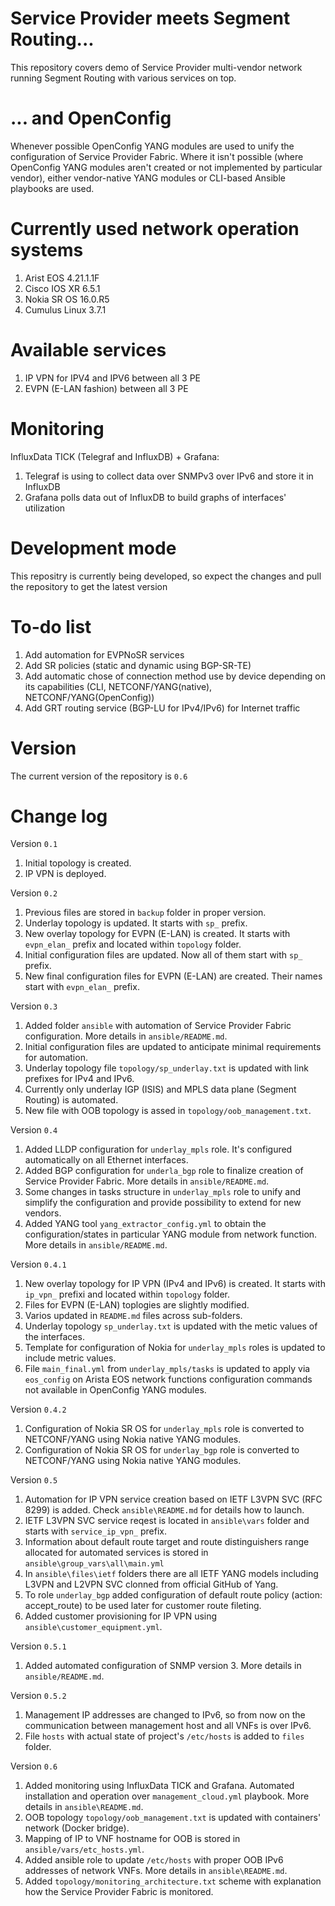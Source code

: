 # Service Provider meets Segment Routing...
This repository covers demo of Service Provider multi-vendor network running Segment Routing with various services on top.

# ... and OpenConfig
Whenever possible OpenConfig YANG modules are used to unify the configuration of Service Provider Fabric. Where it isn't possible (where OpenConfig YANG modules aren't created or not implemented by particular vendor), either vendor-native YANG modules or CLI-based Ansible playbooks are used.

# Currently used network operation systems
1) Arist EOS 4.21.1.1F
2) Cisco IOS XR 6.5.1
3) Nokia SR OS 16.0.R5
4) Cumulus Linux 3.7.1

# Available services
1) IP VPN for IPV4 and IPV6 between all 3 PE
2) EVPN (E-LAN fashion) between all 3 PE

# Monitoring
InfluxData TICK (Telegraf and InfluxDB) + Grafana:
1) Telegraf is using to collect data over SNMPv3 over IPv6 and store it in InfluxDB
2) Grafana polls data out of InfluxDB to build graphs of interfaces' utilization

# Development mode
This repositry is currently being developed, so expect the changes and pull the repository to get the latest version

# To-do list
1) Add automation for EVPNoSR services
2) Add SR policies (static and dynamic using BGP-SR-TE)
3) Add automatic chose of connection method use by device depending on its capabilities (CLI, NETCONF/YANG(native), NETCONF/YANG(OpenConfig))
4) Add GRT routing service (BGP-LU for IPv4/IPv6) for Internet traffic

# Version
The current version of the repository is `0.6`

# Change log
Version `0.1`
1) Initial topology is created.
2) IP VPN is deployed.

Version `0.2`
1) Previous files are stored in `backup` folder in proper version.
2) Underlay topology is updated. It starts with `sp_` prefix.
3) New overlay topology for EVPN (E-LAN) is created. It starts with `evpn_elan_` prefix and located within `topology` folder.
4) Initial configuration files are updated. Now all of them start with `sp_` prefix.
5) New final configuration files for EVPN (E-LAN) are created. Their names start with `evpn_elan_` prefix. 

Version `0.3`
1) Added folder `ansible` with automation of Service Provider Fabric configuration. More details in `ansible/README.md`.
2) Initial configuration files are updated to anticipate minimal requirements for automation.
3) Underlay topology file `topology/sp_underlay.txt` is updated with link prefixes for IPv4 and IPv6.
4) Currently only underlay IGP (ISIS) and MPLS data plane (Segment Routing) is automated.
5) New file with OOB topology is assed in `topology/oob_management.txt`.

Version `0.4`
1) Added LLDP configuration for `underlay_mpls` role. It's configured automatically on all Ethernet interfaces.
2) Added BGP configuration for `underla_bgp` role to finalize creation of Service Provider Fabric. More details in `ansible/README.md`.
3) Some changes in tasks structure in `underlay_mpls` role to unify and simplify the configuration and provide possibility to extend for new vendors.
4) Added YANG tool `yang_extractor_config.yml` to obtain the configuration/states in particular YANG module from network function. More details in `ansible/README.md`.

Version `0.4.1`
1) New overlay topology for IP VPN (IPv4 and IPv6) is created. It starts with `ip_vpn_` prefixi and located within `topology` folder.
2) Files for EVPN (E-LAN) toplogies are slightly modified.
3) Varios updated in `README.md` files across sub-folders.
4) Underlay topology `sp_underlay.txt` is updated with the metic values of the interfaces.
5) Template for configuration of Nokia for `underlay_mpls` roles is updated to include metric values.
6) File `main_final.yml` from `underlay_mpls/tasks` is updated to apply via `eos_config` on Arista EOS network functions configuration commands not available in OpenConfig YANG modules.

Version `0.4.2`
1) Configuration of Nokia SR OS for `underlay_mpls` role is converted to NETCONF/YANG using Nokia native YANG modules.
2) Configuration of Nokia SR OS for `underlay_bgp` role is converted to NETCONF/YANG using Nokia native YANG modules.

Version `0.5`
1) Automation for IP VPN service creation based on IETF L3VPN SVC (RFC 8299) is added. Check `ansible\README.md` for details how to launch.
2) IETF L3VPN SVC service reqest is located in `ansible\vars` folder and starts with `service_ip_vpn_` prefix.
3) Information about default route target and route distinguishers range allocated for automated services is stored in `ansible\group_vars\all\main.yml`
4) In `ansible\files\ietf` folders there are all IETF YANG models including L3VPN and L2VPN SVC clonned from official GitHub of Yang.
5) To role `underlay_bgp` added configuration of default route policy (action: accept_route) to be used later for customer route fileting.
6) Added customer provisioning for IP VPN using `ansible\customer_equipment.yml`.

Version `0.5.1`
1) Added automated configuration of SNMP version 3. More details in `ansible/README.md`.

Version `0.5.2`
1) Management IP addresses are changed to IPv6, so from now on the communication between management host and all VNFs is over IPv6.
2) File `hosts` with actual state of project's `/etc/hosts` is added to `files` folder.

Version `0.6`
1) Added monitoring using InfluxData TICK and Grafana. Automated installation and operation over `management_cloud.yml` playbook. More details in `ansible\README.md`.
2) OOB topology `topology/oob_management.txt` is updated with containers' network (Docker bridge).
3) Mapping of IP to VNF hostname for OOB is stored in `ansible/vars/etc_hosts.yml`.
4) Added ansible role to update `/etc/hosts` with proper OOB IPv6 addresses of network VNFs. More details in `ansible\README.md`.
5) Added `topology/monitoring_architecture.txt` scheme with explanation how the Service Provider Fabric is monitored.
